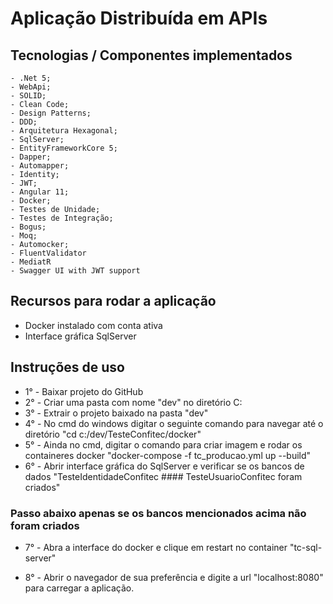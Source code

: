 # Aplicação Distribuída em APIs
 
## Tecnologias / Componentes implementados

    - .Net 5;
    - WebApi;
    - SOLID;
    - Clean Code;
    - Design Patterns;
    - DDD;
    - Arquitetura Hexagonal;
    - SqlServer;
    - EntityFrameworkCore 5;
    - Dapper;
    - Automapper;
    - Identity;
    - JWT;
    - Angular 11;
    - Docker;
    - Testes de Unidade;
    - Testes de Integração;
    - Bogus;
    - Moq;
    - Automocker;
    - FluentValidator
    - MediatR
    - Swagger UI with JWT support

## Recursos para rodar a aplicação

   - Docker instalado com conta ativa
   - Interface gráfica SqlServer


## Instruções de uso

   - 1° - Baixar projeto do GitHub
   - 2° - Criar uma pasta com nome "dev" no diretório C:
   - 3° - Extrair o projeto baixado na pasta "dev"
   - 4° - No cmd do windows digitar o seguinte comando para navegar até o diretório "cd c:/dev/TesteConfitec/docker"
   - 5° - Ainda no cmd, digitar o comando para criar imagem e rodar os containeres docker "docker-compose -f tc_producao.yml up --build"
   - 6° - Abrir interface gráfica do SqlServer e verificar se os bancos de dados "TesteIdentidadeConfitec #### TesteUsuarioConfitec foram criados"

### Passo abaixo apenas se os bancos mencionados acima não foram criados
   - 7° - Abra a interface do docker e clique em restart no container "tc-sql-server"

   - 8° - Abrir o navegador de sua preferência e digite a url "localhost:8080" para carregar a aplicação.
